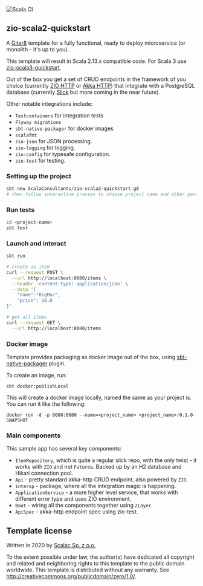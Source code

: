 ![Scala CI](https://github.com/ScalaConsultants/zio-akka-quickstart.g8/workflows/Scala%20CI/badge.svg)

## zio-scala2-quickstart

A [Giter8][g8] template for a fully functional, ready to deploy microservice (or monolith - it's up to you).

This template will result in Scala 2.13.x compatible code. For Scala 3 use [zio-scala3-quickstart][zio-scala3-quickstart].

Out of the box you get a set of CRUD endpoints in the framework of you choice (currently [ZIO HTTP][zio-http] or [Akka HTTP][akka-http]) that integrate with a PostgreSQL database (currently [Slick][slick] but more coming in the near future).

Other notable integrations include:
* `Testcontainers` for integration tests
* `Flyway migrations`
* `sbt-native-packager` for docker images
* `scalafmt`
* `zio-json` for JSON processing.
* `zio-logging` for logging.
* `zio-config` for typesafe configuration.
* `zio-test` for testing.

### Setting up the project

```bash
sbt new ScalaConsultants/zio-scala2-quickstart.g8
# then follow interactive process to choose project name and other parameters
```

### Run tests

```bash
cd <project-name>
sbt test
```

### Launch and interact

```bash
sbt run

# create an item
curl --request POST \
  --url http://localhost:8080/items \
  --header 'content-type: application/json' \
  --data '{
	"name":"BigMac",
	"price": 10.0
}'

# get all items
curl --request GET \
  --url http://localhost:8080/items
```

### Docker image

Template provides packaging as docker image out of the box, using [sbt-native-packager](https://sbt-native-packager.readthedocs.io/en/stable/) plugin.

To create an image, run:
```
sbt docker:publishLocal
```

This will create a docker image locally, named the same as your project is. You can run it like the following:

```
docker run -d -p 8080:8080 --name=<project_name> <project_name>:0.1.0-SNAPSHOT
```

### Main components

This sample app has several key components:

* `ItemRepository`, which is quite a regular slick repo, with the only twist - it works with `ZIO` and not `Future`s. Backed up by an H2 database and Hikari connection pool.
* `Api` - pretty standard akka-http CRUD endpoint, also powered by `ZIO`.
* `interop` - package, where all the integration magic is happening.
* `ApplicationService` - a more higher level service, that works with different error type and uses ZIO environment.
* `Boot` - wiring all the components together using `ZLayer`.
* `ApiSpec` - akka-http endpoint spec using zio-test.

Template license
----------------
Written in 2020 by [Scalac Sp. z o.o.](https://scalac.io/?utm_source=scalac_github&utm_campaign=scalac1&utm_medium=web)

To the extent possible under law, the author(s) have dedicated all copyright and related
and neighboring rights to this template to the public domain worldwide.
This template is distributed without any warranty. See <http://creativecommons.org/publicdomain/zero/1.0/>.

[g8]: http://www.foundweekends.org/giter8/
[scalac]: https://scalac.io/
[zio]: https://zio.dev/
[akka-http]: https://doc.akka.io/docs/akka-http/current/index.html
[zio-http]: https://zio.github.io/zio-http/
[slick]: https://scala-slick.org/
[zio-scala3-quickstart]: https://github.com/ScalaConsultants/zio-scala3-quickstart.g8

